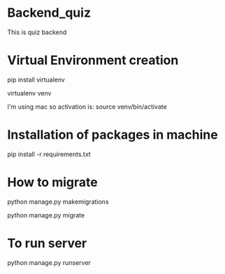 # Backend_quiz
This is quiz backend


# Virtual Environment creation

pip install virtualenv

virtualenv venv

I'm using mac so activation is: source venv/bin/activate


# Installation of packages in machine

pip install -r requirements.txt

# How to migrate

python manage.py makemigrations

python manage.py migrate


# To run server

python manage.py runserver

